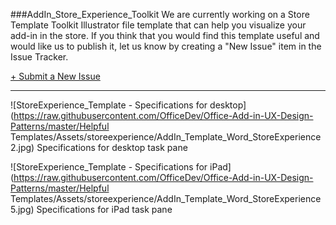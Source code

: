 ###AddIn_Store_Experience_Toolkit
We are currently working on a Store Template Toolkit Illustrator file template that can help you visualize your add-in in the store. If you think that you would find this template useful and would like us to publish it, let us know by creating a "New Issue" item in the Issue Tracker.

[+ Submit a New Issue](https://github.com/OfficeDev/Office-Add-in-Design-Patterns/issues)

***

![StoreExperience_Template - Specifications for desktop](https://raw.githubusercontent.com/OfficeDev/Office-Add-in-UX-Design-Patterns/master/Helpful Templates/Assets/storeexperience/AddIn_Template_Word_StoreExperience2.jpg)
Specifications for desktop task pane



![StoreExperience_Template - Specifications for iPad](https://raw.githubusercontent.com/OfficeDev/Office-Add-in-UX-Design-Patterns/master/Helpful Templates/Assets/storeexperience/AddIn_Template_Word_StoreExperience5.jpg)
Specifications for iPad task pane
